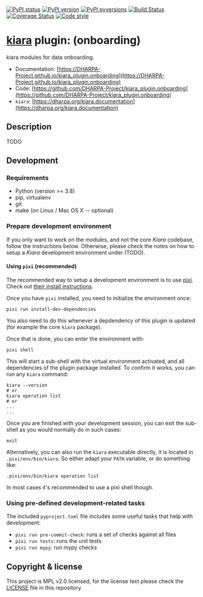 [![PyPI status](https://img.shields.io/pypi/status/kiara_plugin.onboarding.svg)](https://pypi.python.org/pypi/kiara_plugin.onboarding/)
[![PyPI version](https://img.shields.io/pypi/v/kiara_plugin.onboarding.svg)](https://pypi.python.org/pypi/kiara_plugin.onboarding/)
[![PyPI pyversions](https://img.shields.io/pypi/pyversions/kiara_plugin.onboarding.svg)](https://pypi.python.org/pypi/kiara_plugin.onboarding/)
[![Build Status](https://img.shields.io/endpoint.svg?url=https%3A%2F%2Factions-badge.atrox.dev%2FDHARPA-Project%2Fkiara%2Fbadge%3Fref%3Ddevelop&style=flat)](https://actions-badge.atrox.dev/DHARPA-Project/kiara_plugin.onboarding/goto?ref=develop)
[![Coverage Status](https://coveralls.io/repos/github/DHARPA-Project/kiara_plugin.onboarding/badge.svg?branch=develop)](https://coveralls.io/github/DHARPA-Project/kiara_plugin.onboarding?branch=develop)
[![Code style](https://img.shields.io/badge/code%20style-black-000000.svg)](https://github.com/ambv/black)

# [**kiara**](https://dharpa.org/kiara.documentation) plugin: (onboarding)

kiara modules for data onboarding.

 - Documentation: [https://DHARPA-Project.github.io/kiara_plugin.onboarding](https://DHARPA-Project.github.io/kiara_plugin.onboarding)
 - Code: [https://github.com/DHARPA-Project/kiara_plugin.onboarding](https://github.com/DHARPA-Project/kiara_plugin.onboarding)
 - `kiara`: [https://dharpa.org/kiara.documentation](https://dharpa.org/kiara.documentation)

## Description

TODO

## Development

### Requirements

- Python (version >= 3.8)
- pip, virtualenv
- git
- make (on Linux / Mac OS X -- optional)


### Prepare development environment

If you only want to work on the modules, and not the core *Kiara* codebase, follow the instructions below. Otherwise, please
check the notes on how to setup a *Kiara* development environment under (TODO).

#### Using `pixi` (recommended)

The recommended way to setup a development environment is to use [pixi](https://github.com/prefix-dev/pixi). Check out [their install instructions](https://github.com/prefix-dev/pixi#installation).

Once you have `pixi` installed, you need to initialize the environment once:

```
pixi run install-dev-dependencies
```

You also need to do this whenever a depdendency of this plugin is updated (for example the core `kiara` package).

Once that is done, you can enter the environment with:

```
pixi shell
```

This will start a sub-shell with the virtual environment activated, and all dependencies of the plugin package installed. To confirm it works, you can run any `kiara` command:

```
kiara --version
# or
kiara operation list
# or
...
...
```

Once you are finished with your development session, you can exit the sub-shell as you would normally do in such cases:

```
exit
```

Alternatively, you can also run the `kiara` executable directly, it is located in `.pixi/env/bin/kiara`. So either adapt your `PATH` variable, or do something like:

```
.pixi/env/bin/kiara operation list
```

In most cases it's recommended to use a pixi shell though.


### Using pre-defined development-related tasks

The included `pyproject.toml` file includes some useful tasks that help with development:

- `pixi run pre-commit-check`: runs a set of checks against all files
- `pixi run tests`: runs the unit tests
- `pixi run mypy`: run mypy checks

## Copyright & license

This project is MPL v2.0 licensed, for the license text please check the [LICENSE](/LICENSE) file in this repository.
